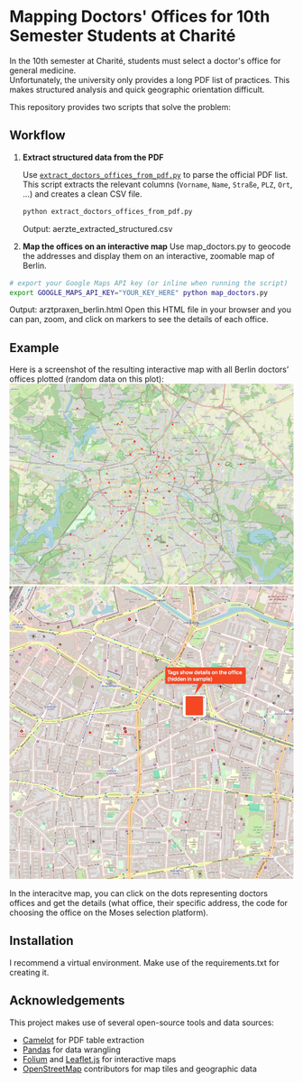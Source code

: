 # Mapping Doctors' Offices for 10th Semester Students at Charité

In the 10th semester at Charité, students must select a doctor's office for general medicine.  
Unfortunately, the university only provides a long PDF list of practices. This makes structured analysis and quick geographic orientation difficult.

This repository provides two scripts that solve the problem:

## Workflow

1. **Extract structured data from the PDF**

   Use [`extract_doctors_offices_from_pdf.py`](extract_doctors_offices_from_pdf.py) to parse the official PDF list.  
   This script extracts the relevant columns (`Vorname`, `Name`, `Straße`, `PLZ`, `Ort`, …) and creates a clean CSV file.

   ```bash
   python extract_doctors_offices_from_pdf.py
   ```
   Output: aerzte_extracted_structured.csv

2. **Map the offices on an interactive map**
Use map_doctors.py to geocode the addresses and display them on an interactive, zoomable map of Berlin.
```bash
# export your Google Maps API key (or inline when running the script)
export GOOGLE_MAPS_API_KEY="YOUR_KEY_HERE" python map_doctors.py
```
Output: arztpraxen_berlin.html
Open this HTML file in your browser and you can pan, zoom, and click on markers to see the details of each office.

## Example

Here is a screenshot of the resulting interactive map with all Berlin doctors’ offices plotted
(random data on this plot):
![Example screenshot of interactive Berlin map](media/sample_map_of_office_mapping.jpeg)
![Example screenshot of interactive Berlin map](media/zoom_example_showing_details.jpeg)


In the interacitve map, you can click on the dots representing doctors offices and get the details
(what office, their specific address, the code for choosing the office on the Moses selection
platform).



## Installation
I recommend a virtual environment. Make use of the requirements.txt for creating it.

## Acknowledgements

This project makes use of several open-source tools and data sources:

- [Camelot](https://camelot-py.readthedocs.io) for PDF table extraction  
- [Pandas](https://pandas.pydata.org/) for data wrangling  
- [Folium](https://python-visualization.github.io/folium/) and [Leaflet.js](https://leafletjs.com/) for interactive maps  
- [OpenStreetMap](https://www.openstreetmap.org/) contributors for map tiles and geographic data  


